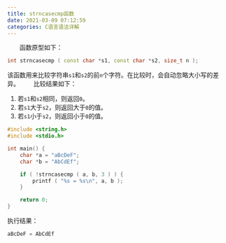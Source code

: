```yaml
---
title: strncasecmp函数
date: 2021-03-09 07:12:59
categories: C语言语法详解
---
```

&emsp;&emsp;函数原型如下：<!--more-->

``` cpp
int strncasecmp ( const char *s1, const char *s2, size_t n );
```

该函数用来比较字符串`s1`和`s2`的前`n`个字符。在比较时，会自动忽略大小写的差异。
&emsp;&emsp;比较结果如下：

1. 若`s1`和`s2`相同，则返回`0`。
2. 若`s1`大于`s2`，则返回大于`0`的值。
3. 若`s1`小于`s2`，则返回小于`0`的值。

``` cpp
#include <string.h>
#include <stdio.h>

int main() {
    char *a = "aBcDeF";
    char *b = "AbCdEf";

    if ( !strncasecmp ( a, b, 3 ) ) {
        printf ( "%s = %s\n", a, b );
    }

    return 0;
}
```

执行结果：

``` cpp
aBcDeF = AbCdEf
```